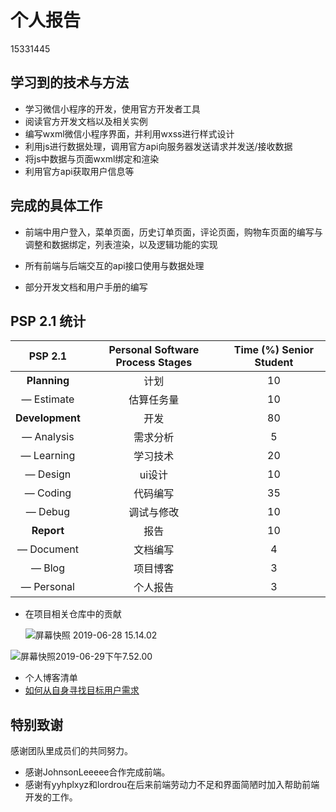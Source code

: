 ﻿# 个人报告
15331445

## 学习到的技术与方法

- 学习微信小程序的开发，使用官方开发者工具
- 阅读官方开发文档以及相关实例
- 编写wxml微信小程序界面，并利用wxss进行样式设计
- 利用js进行数据处理，调用官方api向服务器发送请求并发送/接收数据
- 将js中数据与页面wxml绑定和渲染
- 利用官方api获取用户信息等

## 完成的具体工作

- 前端中用户登入，菜单页面，历史订单页面，评论页面，购物车页面的编写与调整和数据绑定，列表渲染，以及逻辑功能的实现

- 所有前端与后端交互的api接口使用与数据处理

- 部分开发文档和用户手册的编写

## PSP 2.1 统计

|     PSP 2.1     | Personal Software Process Stages | Time (%) Senior Student |
| :-------------: | :------------------------------: | :---------------------: |
|  **Planning**   |               计划               |           10            |
|   — Estimate    |            估算任务量            |           10            |
| **Development** |               开发               |           80            |
|   — Analysis    |             需求分析             |           5            |
|   — Learning   |             学习技术             |           20            |
|  — Design       |             ui设计             |           10            |
|   — Coding      |              代码编写           |           35            |
|   — Debug       |              调试与修改          |           10            |
|   **Report**    |               报告              |           10            |
|    — Document   |             文档编写             |            4            |
|     — Blog      |             项目博客             |            3            |
|     — Personal      |             个人报告             |            3            |


- 在项目相关仓库中的贡献

  ![屏幕快照 2019-06-28 15.14.02](http://ww2.sinaimg.cn/large/006tNc79ly1g4gxf0q4uhj30mc0jlgo2.jpg)

![屏幕快照2019-06-29下午7.52.00](https://LeonhardE.github.io/images/小欣餐饮png/屏幕快照2019-06-29下午7.52.00.png)

- 个人博客清单
- [如何从自身寻找目标用户需求](https://Zhuyuze.github.io/ssad/techworks.html)

## 特别致谢

感谢团队里成员们的共同努力。

* 感谢JohnsonLeeeee合作完成前端。
* 感谢有yyhplxyz和lordrou在后来前端劳动力不足和界面简陋时加入帮助前端开发的工作。